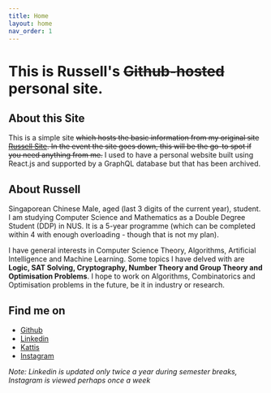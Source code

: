```yaml
---
title: Home
layout: home
nav_order: 1
---
```


# This is Russell's ~~Github-hosted~~ personal site.

## About this Site
This is a simple site ~~which hosts the basic information from my original site [Russell Site](www.russelltankm.com). In the event the site goes down, this will be the go-to spot if you need anything from me.~~ I used to have a personal website built using React.js and supported by a GraphQL database but that has been archived.

## About Russell
Singaporean Chinese Male, aged (last 3 digits of the current year), student. I am studying Computer Science and Mathematics as a Double Degree Student (DDP) in NUS. It is a 5-year programme (which can be completed within 4 with enough overloading - though that is not my plan).

I have general interests in Computer Science Theory, Algorithms, Artificial Intelligence and Machine Learning. Some topics I have delved with are **Logic, SAT Solving, Cryptography, Number Theory and Group Theory and Optimisation Problems**. I hope to work on Algorithms, Combinatorics and Optimisation problems in the future, be it in industry or research.

## Find me on

- [Github](https://github.com/russelltankaimin)
- [Linkedin](https://www.linkedin.com/in/tan-kai-min-russell-b23751128/)
- [Kattis](https://open.kattis.com/users/russell-tan)
- [Instagram](https://www.instagram.com/russelltankaimin)

*Note: Linkedin is updated only twice a year during semester breaks, Instagram is viewed perhaps once a week*
